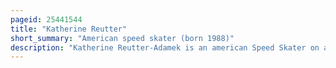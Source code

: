 ```yaml
---
pageid: 25441544
title: "Katherine Reutter"
short_summary: "American speed skater (born 1988)"
description: "Katherine Reutter-Adamek is an american Speed Skater on a short Track. She is a two-time Medalist in the Winter Olympics, 2011 overall World Silver Medalist and the 2010–2011 overall Isu Short Track Speed Skating World Cup Champion."
---
```

